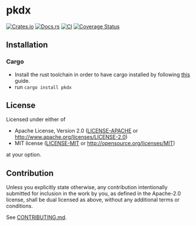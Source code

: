 # pkdx

[![Crates.io](https://img.shields.io/crates/v/pkdx.svg)](https://crates.io/crates/pkdx)
[![Docs.rs](https://docs.rs/pkdx/badge.svg)](https://docs.rs/pkdx)
[![CI](https://github.com/sudosmile/pkdx/workflows/CI/badge.svg)](https://github.com/sudosmile/pkdx/actions)
[![Coverage Status](https://coveralls.io/repos/github/sudosmile/pkdx/badge.svg?branch=main)](https://coveralls.io/github/sudosmile/pkdx?branch=main)

## Installation

### Cargo

* Install the rust toolchain in order to have cargo installed by following
  [this](https://www.rust-lang.org/tools/install) guide.
* run `cargo install pkdx`

## License

Licensed under either of

 * Apache License, Version 2.0
   ([LICENSE-APACHE](LICENSE-APACHE) or http://www.apache.org/licenses/LICENSE-2.0)
 * MIT license
   ([LICENSE-MIT](LICENSE-MIT) or http://opensource.org/licenses/MIT)

at your option.

## Contribution

Unless you explicitly state otherwise, any contribution intentionally submitted
for inclusion in the work by you, as defined in the Apache-2.0 license, shall be
dual licensed as above, without any additional terms or conditions.

See [CONTRIBUTING.md](CONTRIBUTING.md).
